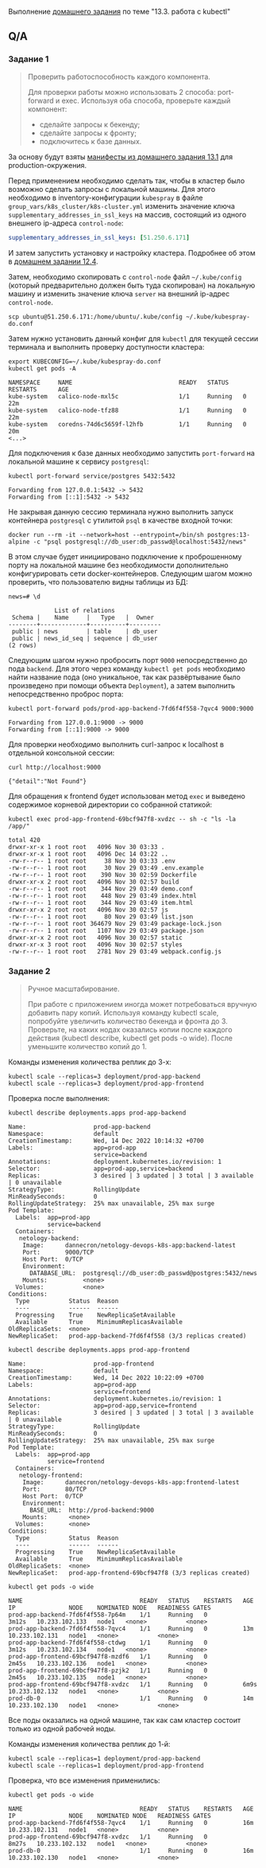 Выполнение [домашнего задания](https://github.com/netology-code/devkub-homeworks/blob/main/13-kubernetes-config-03-kubectl.md)
по теме "13.3. работа с kubectl"

## Q/A

### Задание 1

> Проверить работоспособность каждого компонента.
> 
> Для проверки работы можно использовать 2 способа: port-forward и exec. Используя оба способа, проверьте каждый компонент:
> * сделайте запросы к бекенду;
> * сделайте запросы к фронту;
> * подключитесь к базе данных.

За основу будут взяты [манифесты из домашнего задания 13.1](/src/homework/13-kubernates-config/13.1/config/production) 
для production-окружения.

Перед применением необходимо сделать так, чтобы в кластер было возможно сделать запросы с локальной машины.
Для этого необходимо в inventory-конфигурации `kubespray` в файле `group_vars/k8s_cluster/k8s-cluster.yml` изменить значение
ключа `supplementary_addresses_in_ssl_keys` на массив, состоящий из одного внешнего ip-адреса `control-node`:

```yaml
supplementary_addresses_in_ssl_keys: [51.250.6.171]
```

И затем запустить установку и настройку кластера. Подробнее об этом в [домашнем задании 12.4](/src/homework/12-kubernetes/12.4/readme.md).

Затем, необходимо скопировать с `control-node` файл `~/.kube/config` (который предварительно должен быть туда скопирован) на локальную машину и изменить
значение ключа `server` на внешний ip-адрес `control-node`.

```shell
scp ubuntu@51.250.6.171:/home/ubuntu/.kube/config ~/.kube/kubespray-do.conf
```

Затем нужно установить данный конфиг для `kubectl` для текущей сессии терминала и выполнить проверку доступности кластера:

```shell
export KUBECONFIG=~/.kube/kubespray-do.conf
kubectl get pods -A
```

```text
NAMESPACE     NAME                              READY   STATUS    RESTARTS      AGE
kube-system   calico-node-mxl5c                 1/1     Running   0             22m
kube-system   calico-node-tfz88                 1/1     Running   0             22m
kube-system   coredns-74d6c5659f-l2hfb          1/1     Running   0             20m
<...>
```

Для подключения к базе данных необходимо запустить `port-forward` на локальной машине к сервису `postgresql`:

```shell
kubectl port-forward service/postgres 5432:5432
```

```text
Forwarding from 127.0.0.1:5432 -> 5432
Forwarding from [::1]:5432 -> 5432
```

Не закрывая данную сессию терминала нужно выполнить запуск контейнера `postgresql` с утилитой `psql` в качестве входной точки:

```shell
docker run --rm -it --network=host --entrypoint=/bin/sh postgres:13-alpine -c "psql postgresql://db_user:db_passwd@localhost:5432/news"
```

В этом случае будет инициировано подключение к проброшенному порту на локальной машине без необходимости дополнительно конфигурировать
сети docker-контейнеров. Следующим шагом можно проверить, что пользователю видны таблицы из БД:

```text
news=# \d
```

```text
             List of relations
 Schema |    Name     |   Type   |  Owner
--------+-------------+----------+---------
 public | news        | table    | db_user
 public | news_id_seq | sequence | db_user
(2 rows)
```

Следующим шагом нужно пробросить порт `9000` непосредственно до пода `backend`. Для этого через команду `kubectl get pods` 
необходимо найти название пода (оно уникальное, так как развёртывание было произведено при помощи объекта `Deployment`),
а затем выполнить непосредственно проброс порта:

```shell
kubectl port-forward pods/prod-app-backend-7fd6f4f558-7qvc4 9000:9000
```

```text
Forwarding from 127.0.0.1:9000 -> 9000
Forwarding from [::1]:9000 -> 9000
```

Для проверки необходимо выполнить curl-запрос к localhost в отдельной консольной сессии:

```shell
curl http://localhost:9000
```

```text
{"detail":"Not Found"}
```

Для обращения к frontend будет использован метод `exec` и выведено содержимое корневой директории со собранной статикой:

```shell
kubectl exec prod-app-frontend-69bcf947f8-xvdzc -- sh -c "ls -la /app/"
```

```text
total 420
drwxr-xr-x 1 root root   4096 Nov 30 03:33 .
drwxr-xr-x 1 root root   4096 Dec 14 03:22 ..
-rw-r--r-- 1 root root     38 Nov 30 03:33 .env
-rw-r--r-- 1 root root     30 Nov 29 03:49 .env.example
-rw-r--r-- 1 root root    390 Nov 30 02:59 Dockerfile
drwxr-xr-x 2 root root   4096 Nov 30 02:57 build
-rw-r--r-- 1 root root    344 Nov 29 03:49 demo.conf
-rw-r--r-- 1 root root    448 Nov 29 03:49 index.html
-rw-r--r-- 1 root root    344 Nov 29 03:49 item.html
drwxr-xr-x 2 root root   4096 Nov 30 02:57 js
-rw-r--r-- 1 root root     80 Nov 29 03:49 list.json
-rw-r--r-- 1 root root 364679 Nov 29 03:49 package-lock.json
-rw-r--r-- 1 root root   1107 Nov 29 03:49 package.json
drwxr-xr-x 2 root root   4096 Nov 30 02:57 static
drwxr-xr-x 3 root root   4096 Nov 30 02:57 styles
-rw-r--r-- 1 root root   2781 Nov 29 03:49 webpack.config.js
```

### Задание 2

> Ручное масштабирование.
> 
> При работе с приложением иногда может потребоваться вручную добавить пару копий.
> Используя команду kubectl scale, попробуйте увеличить количество бекенда и фронта до 3.
> Проверьте, на каких нодах оказались копии после каждого действия (kubectl describe, kubectl get pods -o wide).
> После уменьшите количество копий до 1.

Команды изменения количества реплик до 3-х:

```shell
kubectl scale --replicas=3 deployment/prod-app-backend
kubectl scale --replicas=3 deployment/prod-app-frontend
```

Проверка после выполнения:

```shell
kubectl describe deployments.apps prod-app-backend
```

```text
Name:                   prod-app-backend
Namespace:              default
CreationTimestamp:      Wed, 14 Dec 2022 10:14:32 +0700
Labels:                 app=prod-app
                        service=backend
Annotations:            deployment.kubernetes.io/revision: 1
Selector:               app=prod-app,service=backend
Replicas:               3 desired | 3 updated | 3 total | 3 available | 0 unavailable
StrategyType:           RollingUpdate
MinReadySeconds:        0
RollingUpdateStrategy:  25% max unavailable, 25% max surge
Pod Template:
  Labels:  app=prod-app
           service=backend
  Containers:
   netology-backend:
    Image:      dannecron/netology-devops-k8s-app:backend-latest
    Port:       9000/TCP
    Host Port:  0/TCP
    Environment:
      DATABASE_URL:  postgresql://db_user:db_passwd@postgres:5432/news
    Mounts:          <none>
  Volumes:           <none>
Conditions:
  Type           Status  Reason
  ----           ------  ------
  Progressing    True    NewReplicaSetAvailable
  Available      True    MinimumReplicasAvailable
OldReplicaSets:  <none>
NewReplicaSet:   prod-app-backend-7fd6f4f558 (3/3 replicas created)
```

```shell
kubectl describe deployments.apps prod-app-frontend
```

```text
Name:                   prod-app-frontend
Namespace:              default
CreationTimestamp:      Wed, 14 Dec 2022 10:22:09 +0700
Labels:                 app=prod-app
                        service=frontend
Annotations:            deployment.kubernetes.io/revision: 1
Selector:               app=prod-app,service=frontend
Replicas:               3 desired | 3 updated | 3 total | 3 available | 0 unavailable
StrategyType:           RollingUpdate
MinReadySeconds:        0
RollingUpdateStrategy:  25% max unavailable, 25% max surge
Pod Template:
  Labels:  app=prod-app
           service=frontend
  Containers:
   netology-frontend:
    Image:      dannecron/netology-devops-k8s-app:frontend-latest
    Port:       80/TCP
    Host Port:  0/TCP
    Environment:
      BASE_URL:  http://prod-backend:9000
    Mounts:      <none>
  Volumes:       <none>
Conditions:
  Type           Status  Reason
  ----           ------  ------
  Progressing    True    NewReplicaSetAvailable
  Available      True    MinimumReplicasAvailable
OldReplicaSets:  <none>
NewReplicaSet:   prod-app-frontend-69bcf947f8 (3/3 replicas created)
```

```shell
kubectl get pods -o wide
```

```text
NAME                                 READY   STATUS    RESTARTS   AGE     IP               NODE    NOMINATED NODE   READINESS GATES
prod-app-backend-7fd6f4f558-7p64m    1/1     Running   0          3m12s   10.233.102.133   node1   <none>           <none>
prod-app-backend-7fd6f4f558-7qvc4    1/1     Running   0          13m     10.233.102.131   node1   <none>           <none>
prod-app-backend-7fd6f4f558-ctdwg    1/1     Running   0          3m12s   10.233.102.134   node1   <none>           <none>
prod-app-frontend-69bcf947f8-mzdf6   1/1     Running   0          2m45s   10.233.102.136   node1   <none>           <none>
prod-app-frontend-69bcf947f8-pzjk2   1/1     Running   0          2m45s   10.233.102.135   node1   <none>           <none>
prod-app-frontend-69bcf947f8-xvdzc   1/1     Running   0          6m9s    10.233.102.132   node1   <none>           <none>
prod-db-0                            1/1     Running   0          14m     10.233.102.130   node1   <none>           <none>
```

Все поды оказались на одной машине, так как сам кластер состоит только из одной рабочей ноды.

Команды изменения количества реплик до 1-й:

```shell
kubectl scale --replicas=1 deployment/prod-app-backend
kubectl scale --replicas=1 deployment/prod-app-frontend
```

Проверка, что все изменения применились:

```shell
kubectl get pods -o wide
```

```text
NAME                                 READY   STATUS    RESTARTS   AGE     IP               NODE    NOMINATED NODE   READINESS GATES
prod-app-backend-7fd6f4f558-7qvc4    1/1     Running   0          16m     10.233.102.131   node1   <none>           <none>
prod-app-frontend-69bcf947f8-xvdzc   1/1     Running   0          8m27s   10.233.102.132   node1   <none>           <none>
prod-db-0                            1/1     Running   0          16m     10.233.102.130   node1   <none>           <none>
```
